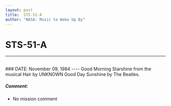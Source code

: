 ```yaml
---
layout: post
title:  STS-51-A
author: "NASA: Music to Wake Up By"
---
```


# STS-51-A
----
<br/>
### DATE: November 09, 1984
----
Good Morning Starshine from the musical Hair by UNKNOWN
Good Day Sunshine by The Beatles.

##### Comment:
* No mission comment
